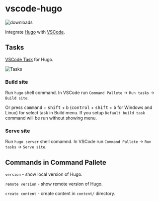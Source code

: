 # vscode-hugo

![downloads](https://img.shields.io/vscode-marketplace/d/rusnasonov.vscode-hugo.svg)

Integrate [Hugo](http://gohugo.io) with [VSCode](https://code.visualstudio.com).

## Tasks

[VSCode Task](https://code.visualstudio.com/Docs/editor/tasks#_processing-task-output-with-problem-matchers) for Hugo.

![Tasks](https://github.com/rusnasonov/vscode-hugo/blob/master/tasks.gif)

### Build site

Run `hugo` shell command. In VSCode run `Command Pallete` -> `Run tasks` -> `Build site`.

Or press <kbd>command</kbd> + <kbd>shift</kbd> + <kbd>b</kbd> (<kbd>control</kbd> + <kbd>shift</kbd> + <kbd>b</kbd> for Windows and Linux) for select task in Build menu. If you setup `Default build task` command will be run without showing menu.

### Serve site

Run `hugo server` shell comamnd. In VSCode run `Command Pallete` -> `Run tasks` -> `Serve site`.


## Commands in Command Pallete

`version` - show local version of Hugo.

`remote version` - show remote version of Hugo.

`create content` - create content in `content/` directory.

